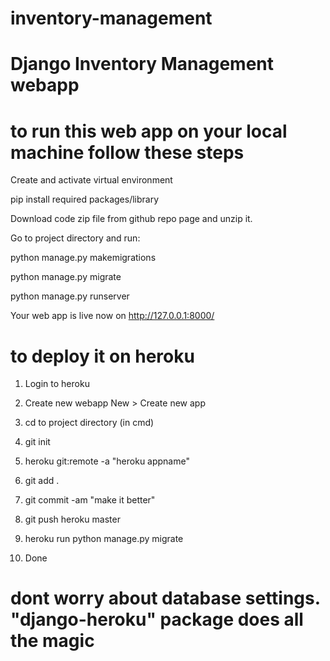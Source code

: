# inventory-management
# Django Inventory Management webapp

# to run this web app on your local machine follow these steps

Create and activate virtual environment

pip install required packages/library

Download code zip file from github repo page and unzip it.

Go to project directory and run:

python manage.py makemigrations

python manage.py migrate

python manage.py runserver

Your web app is live now on http://127.0.0.1:8000/

# to deploy it on heroku

1. Login to heroku

2. Create new webapp New > Create new app

3. cd to project directory (in cmd)

4. git init

5. heroku git:remote -a "heroku appname"
  
6. git add .
  
7. git commit -am "make it better"
  
8. git push heroku master
  
9. heroku run python manage.py migrate
  
10. Done

# dont worry about database settings. "django-heroku" package does all the magic
  
